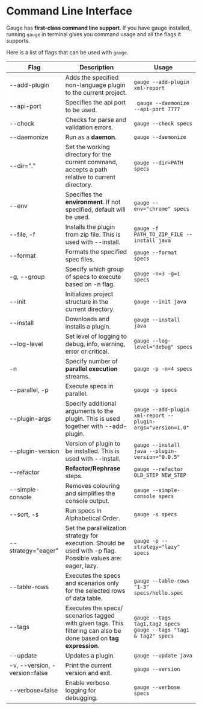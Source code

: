 # Command Line Interface

Gauge has **first-class command line support**. If you have gauge installed, running `gauge` in terminal gives you command usage and all the flags it supports.

Here is a list of flags that can be used with `gauge`.

| Flag  | Description |Usage|
| ------| ----------- |-----|
|--add-plugin| Adds the specified non-language plugin to the current project.|```gauge --add-plugin xml-report```|
|  --api-port  |    Specifies the api port to be used.| ``` gauge --daemonize --api-port 7777```|
| --check | Checks for parse and validation errors. | ```gauge --check specs```|
|  --daemonize    |  Run as a **daemon**.|```gauge --daemonize```|
|  --dir="."|Set the working directory for the current command, accepts a path relative to current directory.|```gauge --dir=PATH specs```|
|  --env | Specifies the **environment**. If not specified, default will be used.|```gauge --env="chrome" specs```|
|  --file, -f    | Installs the plugin from zip file. This is used with --install.|```gauge -f PATH_TO_ZIP_FILE --install java```|
|  --format      |Formats the specified spec files. |```gauge --format specs``` |
|  -g, --group   |  Specify which group of specs to execute based on -n flag.|```gauge -n=3 -g=1 specs```|
|  --init| Initializes project structure in the current directory.|```gauge --init java```|
|  --install |  Downloads and installs a plugin.|```gauge --install java```|
|  --log-level |     Set level of logging to debug, info, warning, error or critical.|```gauge --log-level="debug" specs```|
|  -n          |Specify number of **parallel execution** streams.|```gauge -p -n=4 specs``` |
|  --parallel, -p |    Execute specs in parallel.|```gauge -p specs```|
|  --plugin-args | Specify additional arguments to the plugin. This is used together with --add-plugin.|```gauge --add-plugin xml-report --plugin-args="version=1.0"```|
|  --plugin-version    |         Version of plugin to be installed. This is used with --install.|```gauge --install java --plugin-version="0.0.5"```|
|  --refactor   |      **Refactor/Rephrase** steps.| ```gauge --refactor OLD_STEP NEW_STEP```|
|  --simple-console  | Removes colouring and simplifies the console output.|```gauge --simple-console specs```|
|  --sort, -s          |       Run specs in Alphabetical Order.|```gauge -s specs```|
| --strategy="eager" | Set the parallelization strategy for execution. Should be used with -p flag. Possible values are: eager, lazy. | ```gauge -p --strategy="lazy" specs``` |
|  --table-rows      |     Executes the specs and scenarios only for the selected rows of data table.| ```gauge --table-rows "1-3" specs/hello.spec ```|
|  --tags    | Executes the specs/ scenarios tagged with given tags. This filtering can also be done based on **tag expression**.| ```gauge --tags tag1,tag2 specs```<br>```gauge --tags "tag1 & tag2" specs```|
|  --update  |Updates a plugin. | ```gauge --update java```|
|  -v, --version, -version=false   | Print the current version and exit.| ```gauge --version```|
|  --verbose=false |       Enable verbose logging for debugging.|```gauge --verbose specs```|
